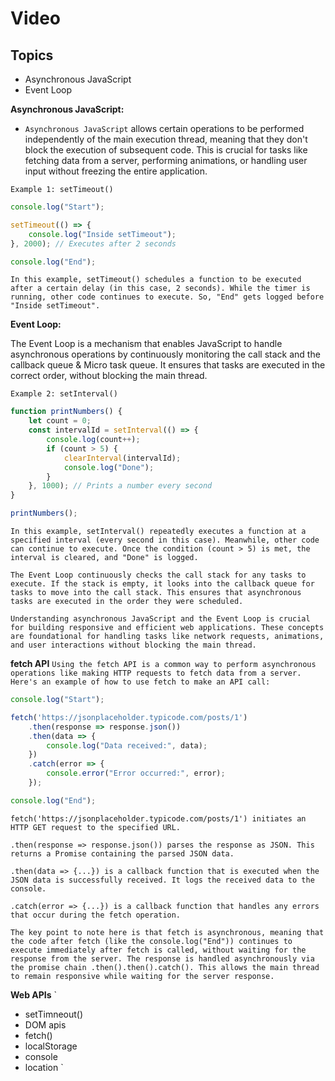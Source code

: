 # Video 

## Topics
- Asynchronous JavaScript
- Event Loop



**Asynchronous JavaScript:**

- `Asynchronous JavaScript` allows certain operations to be performed independently of the main execution thread, meaning that they don't block the execution of subsequent code. This is crucial for tasks like fetching data from a server, performing animations, or handling user input without freezing the entire application.

`Example 1: setTimeout()`

```js
console.log("Start");

setTimeout(() => {
    console.log("Inside setTimeout");
}, 2000); // Executes after 2 seconds

console.log("End");


```

`In this example, setTimeout() schedules a function to be executed after a certain delay (in this case, 2 seconds). While the timer is running, other code continues to execute. So, "End" gets logged before "Inside setTimeout".`

**Event Loop:**

The Event Loop is a mechanism that enables JavaScript to handle asynchronous operations by continuously monitoring the call stack and the callback queue & Micro task queue. It ensures that tasks are executed in the correct order, without blocking the main thread.

`Example 2: setInterval()`

```js
function printNumbers() {
    let count = 0;
    const intervalId = setInterval(() => {
        console.log(count++);
        if (count > 5) {
            clearInterval(intervalId);
            console.log("Done");
        }
    }, 1000); // Prints a number every second
}

printNumbers();

```

`In this example, setInterval() repeatedly executes a function at a specified interval (every second in this case). Meanwhile, other code can continue to execute. Once the condition (count > 5) is met, the interval is cleared, and "Done" is logged.`

`The Event Loop continuously checks the call stack for any tasks to execute. If the stack is empty, it looks into the callback queue for tasks to move into the call stack. This ensures that asynchronous tasks are executed in the order they were scheduled.`

`Understanding asynchronous JavaScript and the Event Loop is crucial for building responsive and efficient web applications. These concepts are foundational for handling tasks like network requests, animations, and user interactions without blocking the main thread.`


**fetch API**
`Using the fetch API is a common way to perform asynchronous operations like making HTTP requests to fetch data from a server. Here's an example of how to use fetch to make an API call:`

```js
console.log("Start");

fetch('https://jsonplaceholder.typicode.com/posts/1')
    .then(response => response.json())
    .then(data => {
        console.log("Data received:", data);
    })
    .catch(error => {
        console.error("Error occurred:", error);
    });

console.log("End");

```

`fetch('https://jsonplaceholder.typicode.com/posts/1') initiates an HTTP GET request to the specified URL.`

`.then(response => response.json()) parses the response as JSON. This returns a Promise containing the parsed JSON data.`

`.then(data => {...}) is a callback function that is executed when the JSON data is successfully received. It logs the received data to the console.`

`.catch(error => {...}) is a callback function that handles any errors that occur during the fetch operation.`

`The key point to note here is that fetch is asynchronous, meaning that the code after fetch (like the console.log("End")) continues to execute immediately after fetch is called, without waiting for the response from the server. The response is handled asynchronously via the promise chain .then().then().catch(). This allows the main thread to remain responsive while waiting for the server response.`


**Web APIs**
`
- setTimneout()
- DOM apis
- fetch()
- localStorage
- console
- location
`

